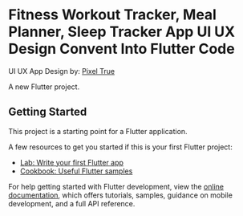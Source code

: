 # Fitness Workout Tracker, Meal Planner, Sleep Tracker App UI UX Design Convent Into Flutter Code

UI UX App Design by: [Pixel True](https://www.pixeltrue.com/free-ui-kits/fitness-app-ui-kit)

A new Flutter project.

## Getting Started

This project is a starting point for a Flutter application.

A few resources to get you started if this is your first Flutter project:

- [Lab: Write your first Flutter app](https://docs.flutter.dev/get-started/codelab)
- [Cookbook: Useful Flutter samples](https://docs.flutter.dev/cookbook)

For help getting started with Flutter development, view the
[online documentation](https://docs.flutter.dev/), which offers tutorials,
samples, guidance on mobile development, and a full API reference.
